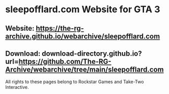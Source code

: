 # sleepofflard.com Website for GTA 3

## Website: https://the-rg-archive.github.io/webarchive/sleepofflard.com

## Download: download-directory.github.io?url=https://github.com/The-RG-Archive/webarchive/tree/main/sleepofflard.com


All rights to these pages belong to Rockstar Games and Take-Two Interactive.
